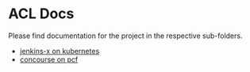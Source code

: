 # ACL Docs

Please find documentation for the project in the respective sub-folders.

- [jenkins-x on kubernetes](./jenkins-x)
- [concourse on pcf](./concourse)